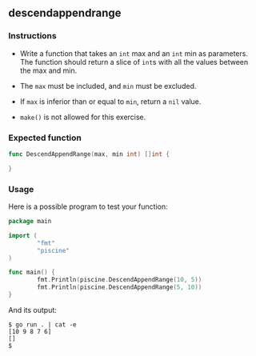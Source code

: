 ## descendappendrange

### Instructions

- Write a function that takes an `int` max and an `int` min as parameters. The function should return a slice of `int`s with all the values between the max and min.

- The `max` must be included, and `min` must be excluded.

- If `max` is inferior than or equal to `min`, return a `nil` value.

- `make()` is not allowed for this exercise.

### Expected function

```go
func DescendAppendRange(max, min int) []int {

}
```

### Usage

Here is a possible program to test your function:

```go
package main

import (
        "fmt"
        "piscine"
)

func main() {
        fmt.Println(piscine.DescendAppendRange(10, 5))
        fmt.Println(piscine.DescendAppendRange(5, 10))
}
```

And its output:

```console
$ go run . | cat -e
[10 9 8 7 6]
[]
$
```
